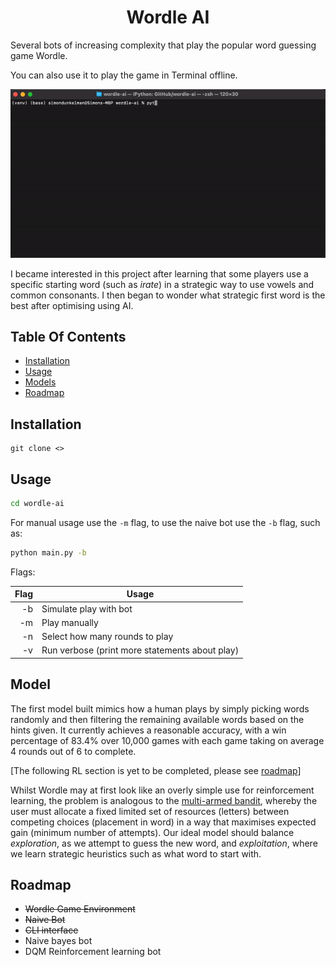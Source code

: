 <h1 align='center'>Wordle AI</h1>

Several bots of increasing complexity that play the popular word guessing game Wordle.

You can also use it to play the game in Terminal offline.

![screen-gif](./docs/demo.gif)

I became interested in this project after learning that some players use a specific starting word (such as _irate_) in a strategic way to use vowels and common consonants. I then began to wonder what strategic first word is the best after optimising using AI.

## Table Of Contents

* [Installation](#Installation)
* [Usage](#Usage)
* [Models](#Models)
* [Roadmap](#Roadmap)

## Installation

```
git clone <>

```

## Usage

```bash
cd wordle-ai
```

For manual usage use the <code>-m</code> flag, to use the naive bot use the <code>-b</code> flag, such as:

```bash
python main.py -b
```

Flags:

| Flag | Usage                                          |
| ---: | ---------------------------------------------- |
|   -b | Simulate play with bot                         |
|   -m | Play manually                                  |
|   -n | Select how many rounds to play                 |
|   -v | Run verbose (print more statements about play) |



## Model

The first model built mimics how a human plays by simply picking words randomly and then filtering the remaining available words based on the hints given. It currently achieves a reasonable accuracy, with a win percentage of 83.4% over 10,000 games with each game taking on average 4 rounds out of 6 to complete.



[The following RL section is yet to be completed, please see [roadmap](#Roadmap)]

Whilst Wordle may at first look like an overly simple use for reinforcement learning, the problem is analogous to the [multi-armed bandit](https://en.wikipedia.org/wiki/Multi-armed_bandit), whereby the user must allocate a fixed limited set of resources (letters) between competing choices (placement in word) in a way that maximises expected gain (minimum number of attempts). Our ideal model should balance _exploration_, as we attempt to guess the new word, and _exploitation_, where we learn strategic heuristics such as what word to start with.

## Roadmap

* ~~Wordle Game Environment~~
* ~~Naive Bot~~
* ~~CLI interface~~
* Naive bayes bot
* DQM Reinforcement learning bot